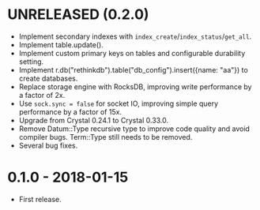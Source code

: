 # UNRELEASED (0.2.0)

- Implement secondary indexes with `index_create`/`index_status`/`get_all`.
- Implement table.update().
- Implement custom primary keys on tables and configurable durability setting.
- Implement r.db("rethinkdb").table("db_config").insert({name: "aa"}) to create databases.
- Replace storage engine with RocksDB, improving write performance by a factor of 2x.
- Use `sock.sync = false` for socket IO, improving simple query performance by a factor of 15x.
- Upgrade from Crystal 0.24.1 to Crystal 0.33.0.
- Remove Datum::Type recursive type to improve code quality and avoid compiler bugs. Term::Type still needs to be removed.
- Several bug fixes.

# 0.1.0 - 2018-01-15

- First release.
